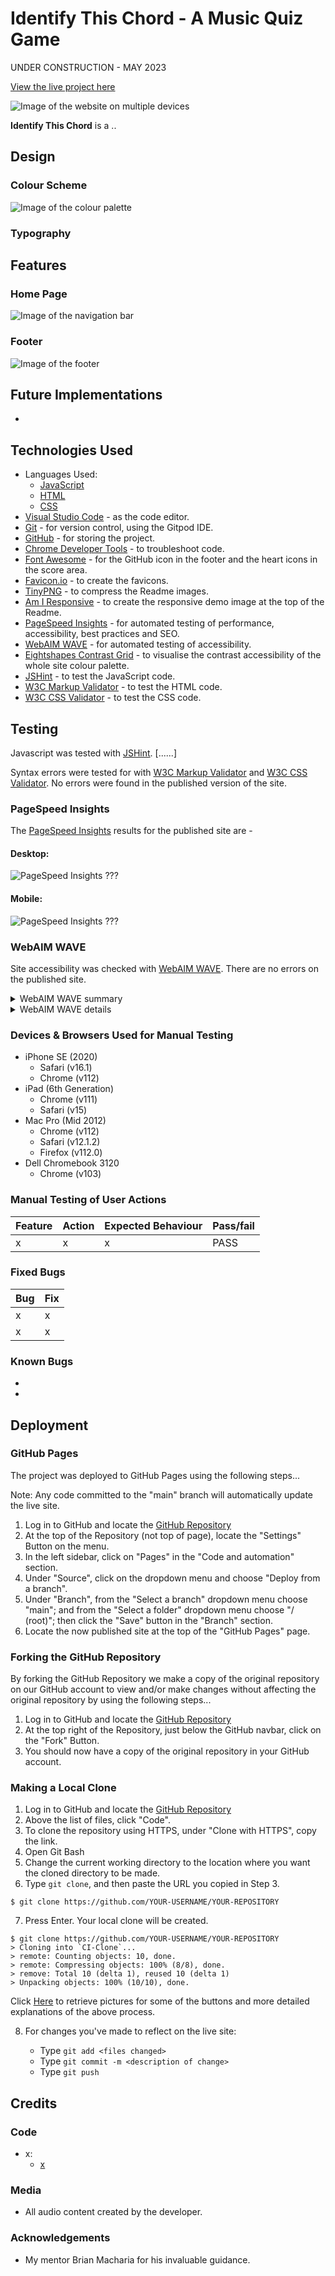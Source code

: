 # Identify This Chord - A Music Quiz Game

UNDER CONSTRUCTION - MAY 2023

[View the live project here](https://timgoalen.github.io/identify-this-chord/)


![Image of the website on multiple devices](documentation/am-i-responsive.png)

**Identify This Chord** is a ..

## Design


### Colour Scheme


![Image of the colour palette](documentation/coolers.png)

### Typography


## Features

### Home Page
![Image of the navigation bar](documentation/home-page.png)


### Footer
![Image of the footer](documentation/footer.png)


## Future Implementations

- 

## Technologies Used

- Languages Used:
    - [JavaScript](https://en.wikipedia.org/wiki/JavaScript)
    - [HTML](https://en.wikipedia.org/wiki/HTML5)
    - [CSS](https://en.wikipedia.org/wiki/Cascading_Style_Sheets)
- [Visual Studio Code](https://code.visualstudio.com/) - as the code editor.
- [Git](https://git-scm.com/) - for version control, using the Gitpod IDE.
- [GitHub](https://github.com/) - for storing the project.
- [Chrome Developer Tools](https://developer.chrome.com/docs/devtools/) - to troubleshoot code.
- [Font Awesome](https://fontawesome.com/) - for the GitHub icon in the footer and the heart icons in the score area.
- [Favicon.io](https://favicon.io/) - to create the favicons.
- [TinyPNG](https://tinypng.com/) - to compress the Readme images.
- [Am I Responsive](https://ui.dev/amiresponsive) - to create the responsive demo image at the top of the Readme.
- [PageSpeed Insights](https://pagespeed.web.dev/) - for automated testing of performance, accessibility, best practices and SEO.
- [WebAIM WAVE](https://wave.webaim.org/) - for automated testing of accessibility.
- [Eightshapes Contrast Grid](https://contrast-grid.eightshapes.com/) - to visualise the contrast accessibility of the whole site colour palette. 
- [JSHint](https://jshint.com/) - to test the JavaScript code.
- [W3C Markup Validator](https://validator.w3.org) - to test the HTML code.
- [W3C CSS Validator](https://jigsaw.w3.org/css-validator) - to test the CSS code.


## Testing

Javascript was tested with [JSHint](https://jshint.com/). [......]

Syntax errors were tested for with [W3C Markup Validator](https://validator.w3.org) and [W3C CSS Validator](https://jigsaw.w3.org/css-validator). No errors were found in the published version of the site.



### PageSpeed Insights

The [PageSpeed Insights](https://pagespeed.web.dev/) results for the published site are - 

#### Desktop:
![PageSpeed Insights ???](documentation/pagespeed-insights-desktop.png)

#### Mobile:
![PageSpeed Insights ???](documentation/pagespeed-insights-mobile.png)

### WebAIM WAVE
Site accessibility was checked with [WebAIM WAVE](https://wave.webaim.org/). There are no errors on the published site.

<details><summary>WebAIM WAVE summary</summary>
<img src="documentation/wave-summary.png">
</details>
<details><summary>WebAIM WAVE details</summary>
<img src="documentation/wave-details.png">
</details>

### Devices & Browsers Used for Manual Testing
- iPhone SE (2020)
    - Safari (v16.1)
    - Chrome (v112)
- iPad (6th Generation)
    - Chrome (v111)
    - Safari (v15)
- Mac Pro (Mid 2012)
    - Chrome (v112)
    - Safari (v12.1.2)
    - Firefox (v112.0)
- Dell Chromebook 3120
    - Chrome (v103)

### Manual Testing of User Actions
| Feature | Action | Expected Behaviour | Pass/fail |
|---|---|---|---|
| x | x | x | PASS |

### Fixed Bugs
| Bug | Fix |
|---|---|
| x | x |
| x | x |

### Known Bugs

- 
- 

## Deployment

### GitHub Pages

The project was deployed to GitHub Pages using the following steps...

Note: Any code committed to the "main" branch will automatically update the live site.
1. Log in to GitHub and locate the [GitHub Repository](https://github.com/timgoalen/identify-this-chord)
2. At the top of the Repository (not top of page), locate the "Settings" Button on the menu.
3. In the left sidebar, click on "Pages" in the "Code and automation" section.
4. Under "Source", click on the dropdown menu and choose "Deploy from a branch".
5. Under "Branch", from the "Select a branch" dropdown menu choose "main"; and from the "Select a folder" dropdown menu choose "/ (root)"; then click the "Save" button in the "Branch" section.
6. Locate the now published site at the top of the "GitHub Pages" page.

### Forking the GitHub Repository

By forking the GitHub Repository we make a copy of the original repository on our GitHub account to view and/or make changes without affecting the original repository by using the following steps...

1. Log in to GitHub and locate the [GitHub Repository](https://github.com/timgoalen/identify-this-chord)
2. At the top right of the Repository, just below the GitHub navbar, click on the "Fork" Button.
3. You should now have a copy of the original repository in your GitHub account.

### Making a Local Clone

1. Log in to GitHub and locate the [GitHub Repository](https://github.com/timgoalen/identify-this-chord)
2. Above the list of files, click "Code".
3. To clone the repository using HTTPS, under "Clone with HTTPS", copy the link.
4. Open Git Bash
5. Change the current working directory to the location where you want the cloned directory to be made.
6. Type `git clone`, and then paste the URL you copied in Step 3.

```
$ git clone https://github.com/YOUR-USERNAME/YOUR-REPOSITORY
```

7. Press Enter. Your local clone will be created.

```
$ git clone https://github.com/YOUR-USERNAME/YOUR-REPOSITORY
> Cloning into `CI-Clone`...
> remote: Counting objects: 10, done.
> remote: Compressing objects: 100% (8/8), done.
> remove: Total 10 (delta 1), reused 10 (delta 1)
> Unpacking objects: 100% (10/10), done.
```

Click [Here](https://help.github.com/en/github/creating-cloning-and-archiving-repositories/cloning-a-repository#cloning-a-repository-to-github-desktop) to retrieve pictures for some of the buttons and more detailed explanations of the above process.

8. For changes you've made to reflect on the live site:

    -   Type `git add <files changed> `
    -   Type `git commit -m <description of change> `
    -   Type `git push`

## Credits

### Code

- x:
    - [x](https://www.x)

### Media

- All audio content created by the developer.

### Acknowledgements

- My mentor Brian Macharia for his invaluable guidance.